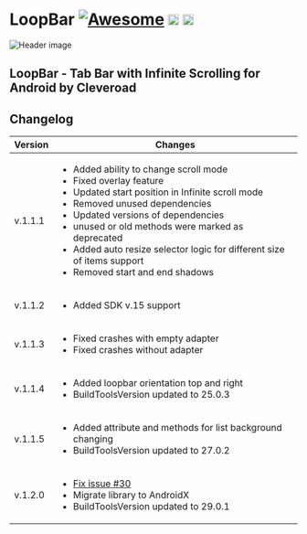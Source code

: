 
# LoopBar [![Awesome](https://cdn.rawgit.com/sindresorhus/awesome/d7305f38d29fed78fa85652e3a63e154dd8e8829/media/badge.svg)](https://github.com/sindresorhus/awesome) <img src="https://www.cleveroad.com/public/comercial/label-android.svg" height="19"> <a href="https://www.cleveroad.com/?utm_source=github&utm_medium=label&utm_campaign=contacts"><img src="https://www.cleveroad.com/public/comercial/label-cleveroad.svg" height="19"></a>
![Header image](/images/header.png)

## LoopBar - Tab Bar with Infinite Scrolling for Android by Cleveroad

## Changelog

Version | Changes
---     | ---
v.1.1.1 | <ul><li>Added ability to change scroll mode</li><li>Fixed overlay feature</li><li>Updated start position in Infinite scroll mode</li><li>Removed unused dependencies</li><li>Updated versions of dependencies</li><li>unused or old methods were marked as deprecated</li><li>Added auto resize selector logic for different size of items support</li><li>Removed start and end shadows</li></ul>
v.1.1.2 | <ul><li>Added SDK v.15 support</li><ul>
v.1.1.3 | <ul><li>Fixed crashes with empty adapter</li><li>Fixed crashes without adapter</li><ul>
v.1.1.4 | <ul><li>Added loopbar orientation top and right </li><li>BuildToolsVersion updated to 25.0.3</li></ul>
v.1.1.5 | <ul><li>Added attribute and methods for list background changing</li><li>BuildToolsVersion updated to 27.0.2</li></ul>
v.1.2.0 | <ul><li>[Fix issue #30](https://github.com/Cleveroad/LoopBar/issues/30)</li><li>Migrate library to AndroidX</li><li>BuildToolsVersion updated to 29.0.1</li></ul>

<br />

